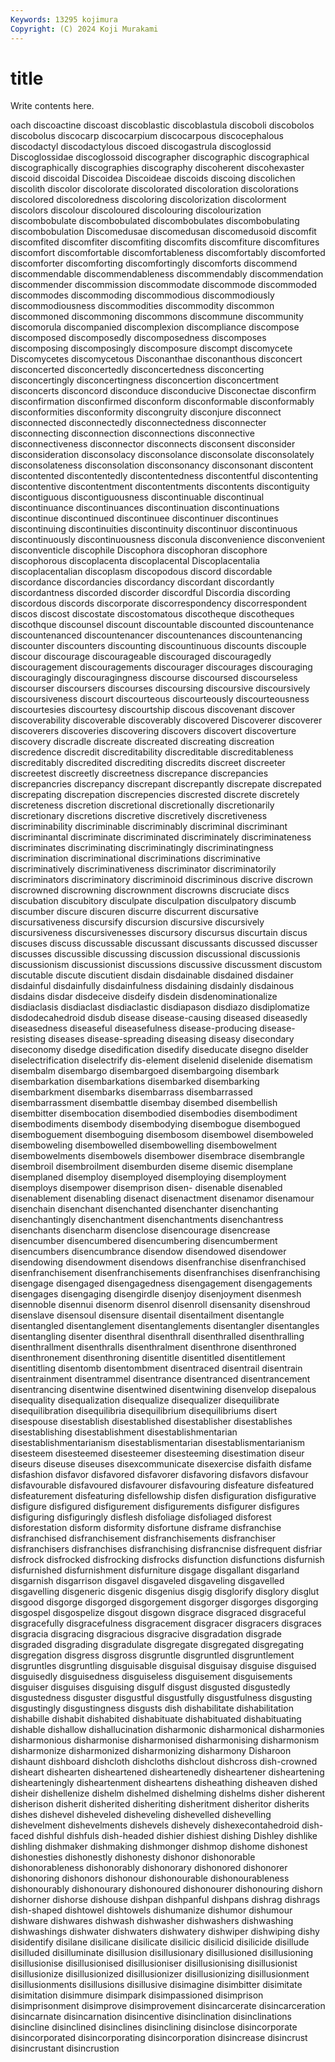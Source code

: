 ```yaml
---
Keywords: 13295 kojimura
Copyright: (C) 2024 Koji Murakami
---
```


# title

Write contents here.



oach
discoactine discoast discoblastic discoblastula discoboli discobolos discobolus discocarp discocarpium discocarpous
discocephalous discodactyl discodactylous discoed discogastrula discoglossid Discoglossidae discoglossoid discographer discographic
discographical discographically discographies discography discoherent discohexaster discoid discoidal Discoidea Discoideae
discoids discoing discolichen discolith discolor discolorate discolorated discoloration discolorations discolored
discoloredness discoloring discolorization discolorment discolors discolour discoloured discolouring discolourization discombobulate
discombobulated discombobulates discombobulating discombobulation Discomedusae discomedusan discomedusoid discomfit discomfited discomfiter
discomfiting discomfits discomfiture discomfitures discomfort discomfortable discomfortableness discomfortably discomforted discomforter
discomforting discomfortingly discomforts discommend discommendable discommendableness discommendably discommendation discommender discommission
discommodate discommode discommoded discommodes discommoding discommodious discommodiously discommodiousness discommodities discommodity
discommon discommoned discommoning discommons discommune discommunity discomorula discompanied discomplexion discompliance
discompose discomposed discomposedly discomposedness discomposes discomposing discomposingly discomposure discompt discomycete
Discomycetes discomycetous Disconanthae disconanthous disconcert disconcerted disconcertedly disconcertedness disconcerting disconcertingly
disconcertingness disconcertion disconcertment disconcerts disconcord disconduce disconducive Disconectae disconfirm disconfirmation
disconfirmed disconform disconformable disconformably disconformities disconformity discongruity disconjure disconnect disconnected
disconnectedly disconnectedness disconnecter disconnecting disconnection disconnections disconnective disconnectiveness disconnector disconnects
disconsent disconsider disconsideration disconsolacy disconsolance disconsolate disconsolately disconsolateness disconsolation disconsonancy
disconsonant discontent discontented discontentedly discontentedness discontentful discontenting discontentive discontentment discontentments
discontents discontiguity discontiguous discontiguousness discontinuable discontinual discontinuance discontinuances discontinuation discontinuations
discontinue discontinued discontinuee discontinuer discontinues discontinuing discontinuities discontinuity discontinuor discontinuous
discontinuously discontinuousness disconula disconvenience disconvenient disconventicle discophile Discophora discophoran discophore
discophorous discoplacenta discoplacental Discoplacentalia discoplacentalian discoplasm discopodous discord discordable discordance
discordancies discordancy discordant discordantly discordantness discorded discorder discordful Discordia discording
discordous discords discorporate discorrespondency discorrespondent discos discost discostate discostomatous discotheque
discotheques discothque discounsel discount discountable discounted discountenance discountenanced discountenancer discountenances
discountenancing discounter discounters discounting discountinuous discounts discouple discour discourage discourageable
discouraged discouragedly discouragement discouragements discourager discourages discouraging discouragingly discouragingness discourse
discoursed discourseless discourser discoursers discourses discoursing discoursive discoursively discoursiveness discourt
discourteous discourteously discourteousness discourtesies discourtesy discourtship discous discovenant discover discoverability
discoverable discoverably discovered Discoverer discoverer discoverers discoveries discovering discovers discovert
discoverture discovery discradle discreate discreated discreating discreation discredence discredit discreditability
discreditable discreditableness discreditably discredited discrediting discredits discreet discreeter discreetest discreetly
discreetness discrepance discrepancies discrepancries discrepancy discrepant discrepantly discrepate discrepated discrepating
discrepation discrepencies discrested discrete discretely discreteness discretion discretional discretionally discretionarily
discretionary discretions discretive discretively discretiveness discriminability discriminable discriminably discriminal discriminant
discriminantal discriminate discriminated discriminately discriminateness discriminates discriminating discriminatingly discriminatingness discrimination
discriminational discriminations discriminative discriminatively discriminativeness discriminator discriminatorily discriminators discriminatory discriminoid
discriminous discrive discrown discrowned discrowning discrownment discrowns discruciate discs discubation
discubitory disculpate disculpation disculpatory discumb discumber discure discuren discurre discurrent
discursative discursativeness discursify discursion discursive discursively discursiveness discursivenesses discursory discursus
discurtain discus discuses discuss discussable discussant discussants discussed discusser discusses
discussible discussing discussion discussional discussionis discussionism discussionist discussions discussive discussment
discustom discutable discute discutient disdain disdainable disdained disdainer disdainful disdainfully
disdainfulness disdaining disdainly disdainous disdains disdar disdeceive disdeify disdein disdenominationalize
disdiaclasis disdiaclast disdiaclastic disdiapason disdiazo disdiplomatize disdodecahedroid disdub disease disease-causing
diseased diseasedly diseasedness diseaseful diseasefulness disease-producing disease-resisting diseases disease-spreading diseasing
diseasy disecondary diseconomy disedge disedification disedify diseducate disegno diselder diselectrification
diselectrify dis-element diselenid diselenide disematism disembalm disembargo disembargoed disembargoing disembark
disembarkation disembarkations disembarked disembarking disembarkment disembarks disembarrass disembarrassed disembarrassment disembattle
disembay disembed disembellish disembitter disembocation disembodied disembodies disembodiment disembodiments disembody
disembodying disembogue disembogued disemboguement disemboguing disembosom disembowel disemboweled disemboweling disembowelled
disembowelling disembowelment disembowelments disembowels disembower disembrace disembrangle disembroil disembroilment disemburden
diseme disemic disemplane disemplaned disemploy disemployed disemploying disemployment disemploys disempower
disemprison disen- disenable disenabled disenablement disenabling disenact disenactment disenamor disenamour
disenchain disenchant disenchanted disenchanter disenchanting disenchantingly disenchantment disenchantments disenchantress disenchants
disencharm disenclose disencourage disencrease disencumber disencumbered disencumbering disencumberment disencumbers disencumbrance
disendow disendowed disendower disendowing disendowment disendows disenfranchise disenfranchised disenfranchisement disenfranchisements
disenfranchises disenfranchising disengage disengaged disengagedness disengagement disengagements disengages disengaging disengirdle
disenjoy disenjoyment disenmesh disennoble disennui disenorm disenrol disenroll disensanity disenshroud
disenslave disensoul disensure disentail disentailment disentangle disentangled disentanglement disentanglements disentangler
disentangles disentangling disenter disenthral disenthrall disenthralled disenthralling disenthrallment disenthralls disenthralment
disenthrone disenthroned disenthronement disenthroning disentitle disentitled disentitlement disentitling disentomb disentombment
disentraced disentrail disentrain disentrainment disentrammel disentrance disentranced disentrancement disentrancing disentwine
disentwined disentwining disenvelop disepalous disequality disequalization disequalize disequalizer disequilibrate disequilibration
disequilibria disequilibrium disequilibriums disert disespouse disestablish disestablished disestablisher disestablishes disestablishing
disestablishment disestablishmentarian disestablishmentarianism disestablismentarian disestablismentarianism disesteem disesteemed disesteemer disesteeming disestimation
diseur diseurs diseuse diseuses disexcommunicate disexercise disfaith disfame disfashion disfavor
disfavored disfavorer disfavoring disfavors disfavour disfavourable disfavoured disfavourer disfavouring disfeature
disfeatured disfeaturement disfeaturing disfellowship disfen disfiguration disfigurative disfigure disfigured disfigurement
disfigurements disfigurer disfigures disfiguring disfiguringly disflesh disfoliage disfoliaged disforest disforestation
disform disformity disfortune disframe disfranchise disfranchised disfranchisement disfranchisements disfranchiser disfranchisers
disfranchises disfranchising disfrancnise disfrequent disfriar disfrock disfrocked disfrocking disfrocks disfunction
disfunctions disfurnish disfurnished disfurnishment disfurniture disgage disgallant disgarland disgarnish disgarrison
disgavel disgaveled disgaveling disgavelled disgavelling disgeneric disgenic disgenius disgig disglorify
disglory disglut disgood disgorge disgorged disgorgement disgorger disgorges disgorging disgospel
disgospelize disgout disgown disgrace disgraced disgraceful disgracefully disgracefulness disgracement disgracer
disgracers disgraces disgracia disgracing disgracious disgracive disgradation disgrade disgraded disgrading
disgradulate disgregate disgregated disgregating disgregation disgress disgross disgruntle disgruntled disgruntlement
disgruntles disgruntling disguisable disguisal disguisay disguise disguised disguisedly disguisedness disguiseless
disguisement disguisements disguiser disguises disguising disgulf disgust disgusted disgustedly disgustedness
disguster disgustful disgustfully disgustfulness disgusting disgustingly disgustingness disgusts dish dishabilitate
dishabilitation dishabille dishabit dishabited dishabituate dishabituated dishabituating dishable dishallow dishallucination
disharmonic disharmonical disharmonies disharmonious disharmonise disharmonised disharmonising disharmonism disharmonize disharmonized
disharmonizing disharmony Disharoon dishaunt dishboard dishcloth dishcloths dishclout dishcross dish-crowned
disheart dishearten disheartened disheartenedly disheartener disheartening dishearteningly disheartenment disheartens disheathing
disheaven dished disheir dishellenize dishelm dishelmed dishelming dishelms disher disherent
disherison disherit disherited disheriting disheritment disheritor disherits dishes dishevel disheveled
disheveling dishevelled dishevelling dishevelment dishevelments dishevels dishevely dishexecontahedroid dish-faced dishful
dishfuls dish-headed dishier dishiest dishing Dishley dishlike dishling dishmaker dishmaking
dishmonger dishmop dishome dishonest dishonesties dishonestly dishonesty dishonor dishonorable dishonorableness
dishonorably dishonorary dishonored dishonorer dishonoring dishonors dishonour dishonourable dishonourableness dishonourably
dishonourary dishonoured dishonourer dishonouring dishorn dishorner dishorse dishouse dishpan dishpanful
dishpans dishrag dishrags dish-shaped dishtowel dishtowels dishumanize dishumor dishumour dishware
dishwares dishwash dishwasher dishwashers dishwashing dishwashings dishwater dishwaters dishwatery dishwiper
dishwiping dishy disidentify disilane disilicane disilicate disilicic disilicid disilicide disillude
disilluded disilluminate disillusion disillusionary disillusioned disillusioning disillusionise disillusionised disillusioniser disillusionising
disillusionist disillusionize disillusionized disillusionizer disillusionizing disillusionment disillusionments disillusions disillusive disimagine
disimbitter disimitate disimitation disimmure disimpark disimpassioned disimprison disimprisonment disimprove disimprovement
disincarcerate disincarceration disincarnate disincarnation disincentive disinclination disinclinations disincline disinclined disinclines
disinclining disinclose disincorporate disincorporated disincorporating disincorporation disincrease disincrust disincrustant disincrustion
